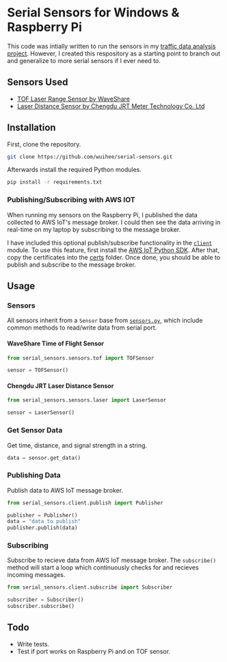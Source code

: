 # Serial Sensors for Windows & Raspberry Pi

This code was intially written to run the sensors in my [traffic data analysis project](https://github.com/wuihee/Traffic-Data-Collection/tree/main). However, I created this respository as a starting point to branch out and generalize to more serial sensors if I ever need to.

## Sensors Used

- [TOF Laser Range Sensor by WaveShare](https://www.waveshare.com/tof-laser-range-sensor.htm)
- [Laser Distance Sensor by Chengdu JRT Meter Technology Co. Ltd](https://www.alibaba.com/product-detail/Laser-Distance-Measuring-Device-100m-Chip_1600877291661.html?spm=a2700.shop_plgr.41413.11.4f9474e2pi4SXS)

## Installation

First, clone the repository.

```bash
git clone https://github.com/wuihee/serial-sensors.git
```

Afterwards install the required Python modules.

```bash
pip install -r requirements.txt
```

### Publishing/Subscribing with AWS IOT

When running my sensors on the Raspberry Pi, I published the data collected to AWS IoT's message broker. I could then see the data arriving in real-time on my laptop by subscribing to the message broker.

I have included this optional publish/subscribe functionality in the [`client`](./serial_sensors/client/) module. To use this feature, first install the [AWS IoT Python SDK](https://docs.aws.amazon.com/iot/latest/developerguide/iot-sdks.html). After that, copy the certificates into the [certs](./certs/) folder. Once done, you should be able to publish and subscribe to the message broker.

## Usage

### Sensors

All sensors inherit from a `Sensor` base from [`sensors.py`](./serial_sensors/sensors/sensor.py), which include common methods to read/write data from serial port.

#### WaveShare Time of Flight Sensor

```python
from serial_sensors.sensors.tof import TOFSensor

sensor = TOFSensor()
```

#### Chengdu JRT Laser Distance Sensor

```python
from serial_sensors.sensors.laser import LaserSensor

sensor = LaserSensor()
```

### Get Sensor Data

Get time, distance, and signal strength in a string.

```python
data = sensor.get_data()
```


### Publishing Data

Publish data to AWS IoT message broker.

```python
from serial_sensors.client.publish import Publisher

publisher = Publisher()
data = "data to publish"
publisher.publish(data)
```

### Subscribing

Subscribe to recieve data from AWS IoT message broker. The `subscribe()` method will start a loop which continuously checks for and recieves incoming messages.

```python
from serial_sensors.client.subscribe import Subscriber

subscriber = Subscriber()
subscriber.subscribe()
```

## Todo

- Write tests.
- Test if port works on Raspberry Pi and on TOF sensor.
